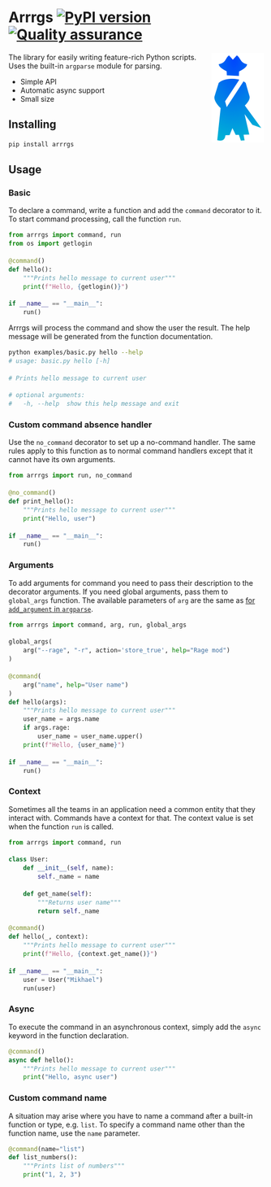 # Arrrgs [![PyPI version](https://badge.fury.io/py/arrrgs.svg)](https://pypi.org/project/arrrgs/) [![Quality assurance](https://github.com/mishamyrt/arrrgs/actions/workflows/qa.yaml/badge.svg)](https://github.com/mishamyrt/arrrgs/actions/workflows/qa.yaml)

<img align="right" width="104px" height="176px"
     alt="Logo"
     src="./assets/logo@2x.png">

The library for easily writing feature-rich Python scripts. Uses the built-in `argparse` module for parsing.

* Simple API
* Automatic async support
* Small size

## Installing

```sh
pip install arrrgs
```

## Usage

### Basic

To declare a command, write a function and add the `command` decorator to it. To start command processing, call the function `run`.

```py
from arrrgs import command, run
from os import getlogin

@command()
def hello():
    """Prints hello message to current user"""
    print(f"Hello, {getlogin()}")

if __name__ == "__main__":
    run()
```

Arrrgs will process the command and show the user the result. The help message will be generated from the function documentation.

```sh
python examples/basic.py hello --help
# usage: basic.py hello [-h]

# Prints hello message to current user

# optional arguments:
#   -h, --help  show this help message and exit
```

### Custom command absence handler

Use the `no_command` decorator to set up a no-command handler. The same rules apply to this function as to normal command handlers except that it cannot have its own arguments.

```py
from arrrgs import run, no_command

@no_command()
def print_hello():
    """Prints hello message to current user"""
    print("Hello, user")

if __name__ == "__main__":
    run()
```


### Arguments

To add arguments for command you need to pass their description to the decorator arguments. If you need global arguments, pass them to `global_args` function. The available parameters of `arg` are the same as [for `add_argument` in `argparse`](https://docs.python.org/3/library/argparse.html#quick-links-for-add-argument).

```py
from arrrgs import command, arg, run, global_args

global_args(
    arg("--rage", "-r", action='store_true', help="Rage mod")
)

@command(
    arg("name", help="User name")
)
def hello(args):
    """Prints hello message to current user"""
    user_name = args.name
    if args.rage:
        user_name = user_name.upper()
    print(f"Hello, {user_name}")

if __name__ == "__main__":
    run()
```

### Context

Sometimes all the teams in an application need a common entity that they interact with. Commands have a context for that. The context value is set when the function `run` is called.

```py
from arrrgs import command, run

class User:
    def __init__(self, name):
        self._name = name

    def get_name(self):
        """Returns user name"""
        return self._name

@command()
def hello(_, context):
    """Prints hello message to current user"""
    print(f"Hello, {context.get_name()}")

if __name__ == "__main__":
    user = User("Mikhael")
    run(user)
```

### Async

To execute the command in an asynchronous context, simply add the `async` keyword in the function declaration.

```py
@command()
async def hello():
    """Prints hello message to current user"""
    print("Hello, async user")
```

### Custom command name

A situation may arise where you have to name a command after a built-in function or type, e.g. `list`. To specify a command name other than the function name, use the `name` parameter.

```py
@command(name="list")
def list_numbers():
    """Prints list of numbers"""
    print("1, 2, 3")
```
